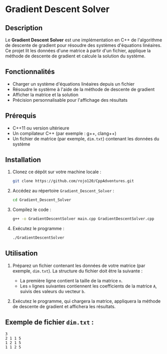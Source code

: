 # Gradient Descent Solver

## Description
Le **Gradient Descent Solver** est une implémentation en C++ de l'algorithme de descente de gradient pour résoudre des systèmes d'équations linéaires. Ce projet lit les données d'une matrice à partir d'un fichier, applique la méthode de descente de gradient et calcule la solution du système.

## Fonctionnalités
- Charger un système d'équations linéaires depuis un fichier
- Résoudre le système à l'aide de la méthode de descente de gradient
- Afficher la matrice et la solution
- Précision personnalisable pour l'affichage des résultats

## Prérequis
- C++11 ou version ultérieure
- Un compilateur C++ (par exemple : g++, clang++)
- Un fichier de matrice (par exemple, `dim.txt`) contenant les données du système

## Installation
1. Clonez ce dépôt sur votre machine locale :
   ```bash
   git clone https://github.com/rojo120/CppAdventures.git
   ```

2. Accédez au répertoire `Gradient_Descent_Solver` :
   ```bash
   cd Gradient_Descent_Solver
   ```

3. Compilez le code :
   ```bash
   g++ -o GradientDescentSolver main.cpp GradientDescentSolver.cpp
   ```

4. Exécutez le programme :
   ```bash
   ./GradientDescentSolver
   ```

## Utilisation
1. Préparez un fichier contenant les données de votre matrice (par exemple, `dim.txt`). La structure du fichier doit être la suivante :
   - La première ligne contient la taille de la matrice `n`.
   - Les `n` lignes suivantes contiennent les coefficients de la matrice `A`, suivis des valeurs du vecteur `b`.

2. Exécutez le programme, qui chargera la matrice, appliquera la méthode de descente de gradient et affichera les résultats.

## Exemple de fichier `dim.txt` :
```
3
2 1 1 5
1 2 1 5
1 1 2 5
```
